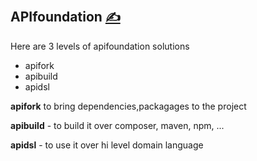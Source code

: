 
## APIfoundation [<span style='font-size:20px;'>&#x270D;</span>](https://github.com/apidsl/docs/edit/main/DOCS/APIFOUNDATION.md)

Here are 3 levels of apifoundation solutions
+ apifork
+ apibuild
+ apidsl

**apifork** to bring dependencies,packagages to the project

**apibuild** - to build it over composer, maven, npm, ...

**apidsl** - to use it over hi level domain language 

